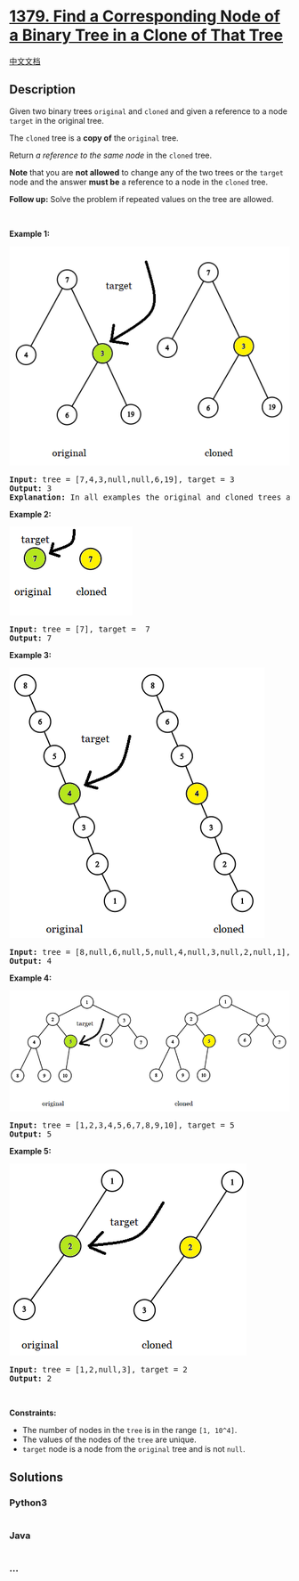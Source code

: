 # [1379. Find a Corresponding Node of a Binary Tree in a Clone of That Tree](https://leetcode.com/problems/find-a-corresponding-node-of-a-binary-tree-in-a-clone-of-that-tree)

[中文文档](/solution/1300-1399/1379.Find%20a%20Corresponding%20Node%20of%20a%20Binary%20Tree%20in%20a%20Clone%20of%20That%20Tree/README.md)

## Description

<p>Given two binary trees <code>original</code> and <code>cloned</code> and given a reference to a node <code>target</code> in the original tree.</p>

<p>The <code>cloned</code> tree is a <strong>copy of</strong> the <code>original</code> tree.</p>

<p>Return <em>a reference to the same node</em> in the <code>cloned</code> tree.</p>

<p><strong>Note</strong> that you are <strong>not allowed</strong> to change any of the two trees or the <code>target</code> node and the answer <strong>must be</strong> a reference to a node in the <code>cloned</code> tree.</p>

<p><strong>Follow up:</strong>&nbsp;Solve the problem if repeated values on the tree are allowed.</p>

<p>&nbsp;</p>
<p><strong>Example 1:</strong></p>

![](./images/e1.png)

<pre>
<strong>Input:</strong> tree = [7,4,3,null,null,6,19], target = 3
<strong>Output:</strong> 3
<strong>Explanation:</strong> In all examples the original and cloned trees are shown. The target node is a green node from the original tree. The answer is the yellow node from the cloned tree.
</pre>

<p><strong>Example 2:</strong></p>

![](./images/e2.png)

<pre>
<strong>Input:</strong> tree = [7], target =  7
<strong>Output:</strong> 7
</pre>

<p><strong>Example 3:</strong></p>

![](./images/e3.png)

<pre>
<strong>Input:</strong> tree = [8,null,6,null,5,null,4,null,3,null,2,null,1], target = 4
<strong>Output:</strong> 4
</pre>

<p><strong>Example 4:</strong></p>

![](./images/e4.png)

<pre>
<strong>Input:</strong> tree = [1,2,3,4,5,6,7,8,9,10], target = 5
<strong>Output:</strong> 5
</pre>

<p><strong>Example 5:</strong></p>

![](./images/e5.png)

<pre>
<strong>Input:</strong> tree = [1,2,null,3], target = 2
<strong>Output:</strong> 2
</pre>

<p>&nbsp;</p>
<p><strong>Constraints:</strong></p>

<ul>
	<li>The number of nodes in the <code>tree</code> is in the range <code>[1, 10^4]</code>.</li>
	<li>The values of the nodes of the <code>tree</code> are unique.</li>
	<li><code>target</code> node is a&nbsp;node from the <code>original</code> tree and is not <code>null</code>.</li>
</ul>

## Solutions

<!-- tabs:start -->

### **Python3**

```python

```

### **Java**

```java

```

### **...**

```

```

<!-- tabs:end -->
